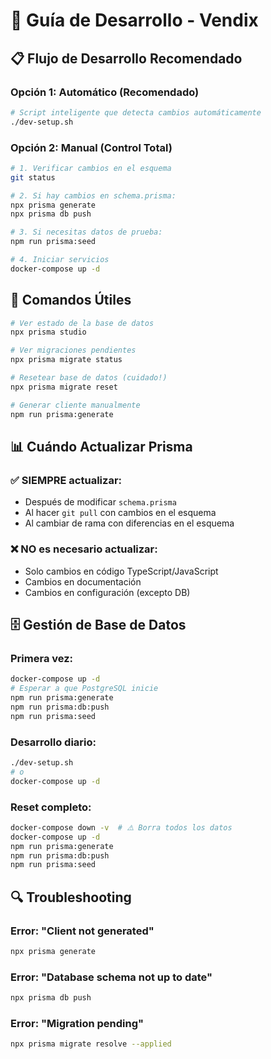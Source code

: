 # 🚀 Guía de Desarrollo - Vendix

## 📋 Flujo de Desarrollo Recomendado

### Opción 1: Automático (Recomendado)
```bash
# Script inteligente que detecta cambios automáticamente
./dev-setup.sh
```

### Opción 2: Manual (Control Total)
```bash
# 1. Verificar cambios en el esquema
git status

# 2. Si hay cambios en schema.prisma:
npx prisma generate
npx prisma db push

# 3. Si necesitas datos de prueba:
npm run prisma:seed

# 4. Iniciar servicios
docker-compose up -d
```

## 🔧 Comandos Útiles

```bash
# Ver estado de la base de datos
npx prisma studio

# Ver migraciones pendientes
npx prisma migrate status

# Resetear base de datos (cuidado!)
npx prisma migrate reset

# Generar cliente manualmente
npm run prisma:generate
```

## 📊 Cuándo Actualizar Prisma

### ✅ SIEMPRE actualizar:
- Después de modificar `schema.prisma`
- Al hacer `git pull` con cambios en el esquema
- Al cambiar de rama con diferencias en el esquema

### ❌ NO es necesario actualizar:
- Solo cambios en código TypeScript/JavaScript
- Cambios en documentación
- Cambios en configuración (excepto DB)

## 🗄️ Gestión de Base de Datos

### Primera vez:
```bash
docker-compose up -d
# Esperar a que PostgreSQL inicie
npm run prisma:generate
npm run prisma:db:push
npm run prisma:seed
```

### Desarrollo diario:
```bash
./dev-setup.sh
# o
docker-compose up -d
```

### Reset completo:
```bash
docker-compose down -v  # ⚠️ Borra todos los datos
docker-compose up -d
npm run prisma:generate
npm run prisma:db:push
npm run prisma:seed
```

## 🔍 Troubleshooting

### Error: "Client not generated"
```bash
npx prisma generate
```

### Error: "Database schema not up to date"
```bash
npx prisma db push
```

### Error: "Migration pending"
```bash
npx prisma migrate resolve --applied
```
